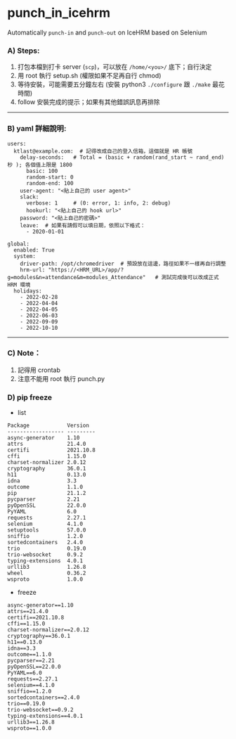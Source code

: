 # punch_in_icehrm
Automatically `punch-in` and `punch-out` on IceHRM based on Selenium


### A) Steps:

1. 打包本檔到打卡 server (`scp`)，可以放在 `/home/<you>/` 底下；自行決定
2. 用 root 執行 setup.sh (權限如果不足再自行 chmod)
3. 等待安裝，可能需要五分鐘左右 (安裝 python3 `./configure` 跟 `./make` 最花時間)
4. follow 安裝完成的提示；如果有其他錯誤訊息再排除

---

### B) yaml 詳細說明:

```
users:
  ktlast@example.com:  # 記得改成自己的登入信箱，這個就是 HR 帳號
    delay-seconds:   # Total = (basic + random(rand_start ~ rand_end) 秒 ); 各個值上限是 1800
      basic: 100
      random-start: 0
      random-end: 100
    user-agent: "<貼上自己的 user agent>"
    slack:
      verbose: 1     # (0: error, 1: info, 2: debug)
      hookurl: "<貼上自己的 hook url>"
    password: "<貼上自己的密碼>"
    leave:  # 如果有請假可以填日期，依照以下格式：
      - 2020-01-01

global:
  enabled: True
  system:
    driver-path: /opt/chromedriver  # 預設放在這邊，路徑如果不一樣再自行調整
    hrm-url: "https://<HRM_URL>/app/?g=modules&n=attendance&m=modules_Attendance"   # 測試完成後可以改成正式 HRM 環境
  holidays:
    - 2022-02-28
    - 2022-04-04
    - 2022-04-05
    - 2022-06-03
    - 2022-09-09
    - 2022-10-10

```

---

### C) Note：

1. 記得用 crontab
2. 注意不能用 root 執行 punch.py



### D) pip freeze

- list

```
Package            Version
------------------ ---------
async-generator    1.10
attrs              21.4.0
certifi            2021.10.8
cffi               1.15.0
charset-normalizer 2.0.12
cryptography       36.0.1
h11                0.13.0
idna               3.3
outcome            1.1.0
pip                21.1.2
pycparser          2.21
pyOpenSSL          22.0.0
PyYAML             6.0
requests           2.27.1
selenium           4.1.0
setuptools         57.0.0
sniffio            1.2.0
sortedcontainers   2.4.0
trio               0.19.0
trio-websocket     0.9.2
typing-extensions  4.0.1
urllib3            1.26.8
wheel              0.36.2
wsproto            1.0.0

```


- freeze

```
async-generator==1.10
attrs==21.4.0
certifi==2021.10.8
cffi==1.15.0
charset-normalizer==2.0.12
cryptography==36.0.1
h11==0.13.0
idna==3.3
outcome==1.1.0
pycparser==2.21
pyOpenSSL==22.0.0
PyYAML==6.0
requests==2.27.1
selenium==4.1.0
sniffio==1.2.0
sortedcontainers==2.4.0
trio==0.19.0
trio-websocket==0.9.2
typing-extensions==4.0.1
urllib3==1.26.8
wsproto==1.0.0
```
